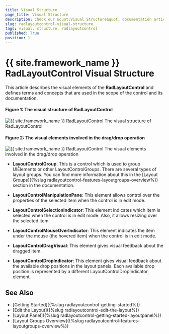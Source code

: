 ```yaml
---
title: Visual Structure
page_title: Visual Structure
description: Check our &quot;Visual Structure&quot; documentation article for the RadLayoutControl {{ site.framework_name }} control.
slug: radlayoutcontrol-visual-structure
tags: visual, structure, radlayoutcontrol
published: True
position: 1
---
```


# {{ site.framework_name }} RadLayoutControl Visual Structure

This article describes the visual elements of the __RadLayoutControl__ and defines terms and concepts that are used in the scope of the control and its documentation.

#### __Figure 1: The visual structure of RadLayoutControl__
![{{ site.framework_name }} RadLayoutControl The visual structure of RadLayoutControl](images/layoutcontrol-visual-structure-01.png)

#### __Figure 2: The visual elements involved in the drag/drop operation__
![{{ site.framework_name }} RadLayoutControl The visual elements involved in the drag/drop operation](images/layoutcontrol-visual-structure-02.png)

* __LayoutControlGroup__: This is a control which is used to group UIElements or other LayoutControlGroups. There are several types of layout groups. You can find more information about this in the [Layout Groups]({%slug radlayoutcontrol-features-layoutgroups-overview%}) section in the documentation.

* __LayoutControlManipulationPane__: This element allows control over the properties of the selected item when the control is in edit mode.

* __LayoutControlSelectionIndicator__: This element indicates which item is selected when the control is in edit mode. Also, it allows resizing over the selected item.

* __LayoutControlMouseOverIndicator__: This element indicates the item under the mouse (the hovered item) when the control is in edit mode. 

* __LayoutControlDragVisual__: This element gives visual feedback about the dragged item. 

* __LayoutControlDropIndicator__: This element gives visual feedback about the available drop positions in the layout panels. Each available drop position is represented by a different LayoutControlDropIndicator element.

## See Also
* [Getting Started]({%slug radlayoutcontrol-getting-started%})
* [Edit the Layout]({%slug radlayoutcontrol-edit-the-layout%})
* [Layout Panel]({%slug radlayoutcontrol-getting-started-layoutpanel%})
* [Layout Groups Overview]({%slug radlayoutcontrol-features-layoutgroups-overview%})

